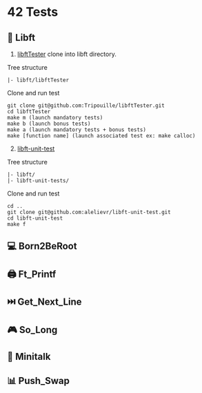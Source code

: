 # 42 Tests

## 📕 Libft
1. [libftTester](https://github.com/Tripouille/libftTester) clone into libft directory.

Tree structure
```
|- libft/libftTester
```
Clone and run test
```
git clone git@github.com:Tripouille/libftTester.git
cd libftTester
make m (launch mandatory tests)
make b (launch bonus tests)
make a (launch mandatory tests + bonus tests)
make [function name] (launch associated test ex: make calloc)
```

2. [libft-unit-test](https://github.com/alelievr/libft-unit-test)

Tree structure
```
|- libft/
|- libft-unit-tests/
```
Clone and run test
```
cd ..
git clone git@github.com:alelievr/libft-unit-test.git
cd libft-unit-test
make f
```

## 💻 Born2BeRoot

## 🖨️ Ft_Printf

## ⏭️ Get_Next_Line

## 🎮 So_Long

## 📠 Minitalk

## 📊 Push_Swap
